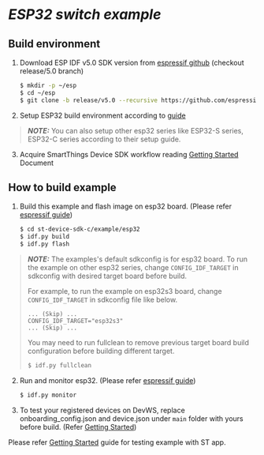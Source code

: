 # _ESP32 switch example_

## Build environment

1. Download ESP IDF v5.0 SDK version from [espressif github](https://github.com/espressif/esp-idf) (checkout release/5.0 branch)

   ```sh
   $ mkdir -p ~/esp
   $ cd ~/esp
   $ git clone -b release/v5.0 --recursive https://github.com/espressif/esp-idf.git
   ```

2. Setup ESP32 build environment according to [guide](https://docs.espressif.com/projects/esp-idf/en/release-v5.0/esp32/get-started/index.html)

> **_NOTE:_** You can also setup other esp32 series like ESP32-S series, ESP32-C series according to their setup guide.

3. Acquire SmartThings Device SDK workflow reading [Getting Started](../../doc/getting_started.md) Document

## How to build example

1. Build this example and flash image on esp32 board. (Please refer [espressif guide](https://docs.espressif.com/projects/esp-idf/en/release-v5.0/esp32/get-started/linux-macos-setup.html#build-the-project))

   ```sh
   $ cd st-device-sdk-c/example/esp32
   $ idf.py build
   $ idf.py flash
   ```
> **_NOTE:_** The examples's default sdkconfig is for esp32 board. To run the example on other esp32 series, change `CONFIG_IDF_TARGET` in sdkconfig with desired target board before build.
>
> For example, to run the example on esp32s3 board, change `CONFIG_IDF_TARGET` in sdkconfig file like below.
>```vim
>... (Skip) ...
>CONFIG_IDF_TARGET="esp32s3"
>... (Skip) ...
>```
>You may need to run fullclean to remove previous target board build configuration before building different target.
>```sh
>$ idf.py fullclean
>```

2. Run and monitor esp32. (Please refer [espressif guide](https://docs.espressif.com/projects/esp-idf/en/release-v5.0/esp32/get-started/linux-macos-setup.html#monitor-the-output))

    ```sh
    $ idf.py monitor
    ```

3. To test your registered devices on DevWS, replace onboarding_config.json and device.json under `main` folder with yours before build. (Refer [Getting Started](../..//doc/getting_started.md#update-device-information))


Please refer [Getting Started](../../doc/getting_started.md#test) guide for testing example with ST app.
